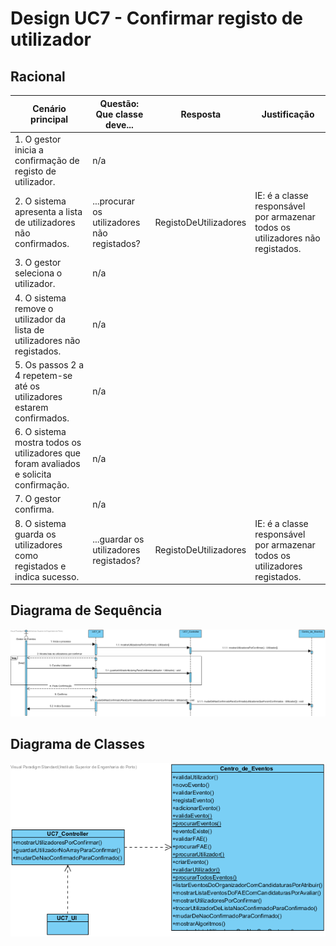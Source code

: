 # Design UC7 - Confirmar registo de utilizador

## Racional ##


| Cenário principal                                                                     | Questão: Que classe deve...                 | Resposta          | Justificação                                                                   |
|---------------------------------------------------------------------------------------|---------------------------------------------|-------------------|--------------------------------------------------------------------------------|
| 1. O gestor inicia a confirmação de registo de utilizador.                            | n/a                                         |                   |                                                                                |
| 2. O sistema apresenta a lista de utilizadores não confirmados.                       | ...procurar os utilizadores não registados? | RegistoDeUtilizadores | IE: é a classe responsável por armazenar todos os utilizadores não registados. |
| 3. O gestor seleciona o utilizador.                                                   | n/a                                         |                   |                                                                                |
| 4. O sistema remove o utilizador da lista de utilizadores não registados.             | n/a                                         |                   |                                                                                |
| 5. Os passos 2 a 4 repetem-se até os utilizadores estarem confirmados.                | n/a                                         |                   |                                                                                |
| 6. O sistema mostra todos os utilizadores que foram avaliados e solicita confirmação. | n/a                                         |                   |                                                                                |
| 7. O gestor confirma.                                                                 | n/a                                         |                   |                                                                                |
| 8. O sistema guarda os utilizadores como registados e indica sucesso.                 | ...guardar os utilizadores registados?      | RegistoDeUtilizadores | IE: é a classe responsável por armazenar todos os utilizadores registados.     |


##	Diagrama de Sequência ##
![UC7-Confirmar_Utilizador-SD.png](../Imagens/Design/UC7-Confirmar_Utilizador-SD.png)


##	Diagrama de Classes ##
![UC7-Confirmar_Utilizador-ClassDiagram.png](../Imagens/Design/UC7-Confirmar_Utilizador-ClassDiagram.png)
